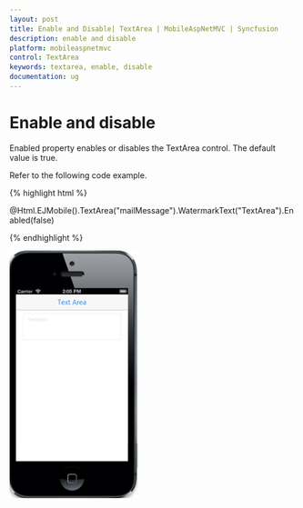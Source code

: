 ```yaml
---
layout: post
title: Enable and Disable| TextArea | MobileAspNetMVC | Syncfusion
description: enable and disable
platform: mobileaspnetmvc
control: TextArea
keywords: textarea, enable, disable
documentation: ug
---
```


# Enable and disable

Enabled property enables or disables the TextArea control. The default value is true.

Refer to the following code example.

{% highlight html %}


@Html.EJMobile().TextArea("mailMessage").WatermarkText("TextArea").Enabled(false)


{% endhighlight %}


![](Enable-and-Disable_images/Enable-and-Disable_img1.png)





